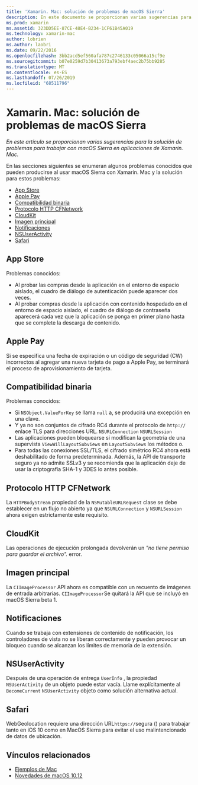 ```yaml
---
title: 'Xamarin. Mac: solución de problemas de macOS Sierra'
description: En este documento se proporcionan varias sugerencias para la solución de problemas para trabajar con macOS Sierra en aplicaciones de Xamarin. Mac. Las sugerencias se relacionan con Mac App Store, Apple Pay, compatibilidad binaria, CFNetwork, CloudKit, etc.
ms.prod: xamarin
ms.assetid: 323DD5EE-87CE-48E4-B234-1CF61B45A019
ms.technology: xamarin-mac
author: lobrien
ms.author: laobri
ms.date: 09/22/2016
ms.openlocfilehash: 3bb2acd5ef560afa787c2746133c05066a15cf9e
ms.sourcegitcommit: b07e0259d7b30413673a793ebf4aec2b75bb9285
ms.translationtype: MT
ms.contentlocale: es-ES
ms.lasthandoff: 07/26/2019
ms.locfileid: "68511796"
---
```

# <a name="xamarinmac---macos-sierra-troubleshooting"></a>Xamarin. Mac: solución de problemas de macOS Sierra

_En este artículo se proporcionan varias sugerencias para la solución de problemas para trabajar con macOS Sierra en aplicaciones de Xamarin. Mac._

En las secciones siguientes se enumeran algunos problemas conocidos que pueden producirse al usar macOS Sierra con Xamarin. Mac y la solución para estos problemas:

- [App Store](#App-Store)
- [Apple Pay](#Apple-Pay)
- [Compatibilidad binaria](#Binary-Compatibility)
- [Protocolo HTTP CFNetwork](#CFNetwork-HTTP-Protocol)
- [CloudKit](#CloudKit)
- [Imagen principal](#CoreImage)
- [Notificaciones](#Notifications)
- [NSUserActivity](#NSUserActivity)
- [Safari](#Safari)

<a name="App-Store" />

## <a name="app-store"></a>App Store

Problemas conocidos:

- Al probar las compras desde la aplicación en el entorno de espacio aislado, el cuadro de diálogo de autenticación puede aparecer dos veces.
- Al probar compras desde la aplicación con contenido hospedado en el entorno de espacio aislado, el cuadro de diálogo de contraseña aparecerá cada vez que la aplicación se ponga en primer plano hasta que se complete la descarga de contenido.

<a name="Apple-Pay" />

## <a name="apple-pay"></a>Apple Pay

Si se especifica una fecha de expiración o un código de seguridad (CW) incorrectos al agregar una nueva tarjeta de pago a Apple Pay, se terminará el proceso de aprovisionamiento de tarjeta.

<a name="Binary-Compatibility" />

## <a name="binary-compatibility"></a>Compatibilidad binaria

Problemas conocidos:

- Si `NSObject.ValueForKey` se llama `null` a, se producirá una excepción en una clave.
- Y ya no son conjuntos de cifrado RC4 durante el protocolo de `http://` enlace TLS para direcciones URL. `NSURLConnection` `NSURLSession`
- Las aplicaciones pueden bloquearse si modifican la geometría de una supervista `ViewWillLayoutSubviews` en `LayoutSubviews` los métodos o.
- Para todas las conexiones SSL/TLS, el cifrado simétrico RC4 ahora está deshabilitado de forma predeterminada. Además, la API de transporte seguro ya no admite SSLv3 y se recomienda que la aplicación deje de usar la criptografía SHA-1 y 3DES lo antes posible.

<a name="CFNetwork-HTTP-Protocol" />

## <a name="cfnetwork-http-protocol"></a>Protocolo HTTP CFNetwork

La `HTTPBodyStream` propiedad de la `NSMutableURLRequest` clase se debe establecer en un flujo no abierto ya que `NSURLConnection` y `NSURLSession` ahora exigen estrictamente este requisito.

<a name="CloudKit" />

## <a name="cloudkit"></a>CloudKit

Las operaciones de ejecución prolongada devolverán un _"no tiene permiso para guardar el archivo"._ error.

<a name="CoreImage" />

## <a name="core-image"></a>Imagen principal

La `CIImageProcessor` API ahora es compatible con un recuento de imágenes de entrada arbitrarias. `CIImageProcessor`Se quitará la API que se incluyó en macOS Sierra beta 1.

<a name="Notifications" />

## <a name="notifications"></a>Notificaciones

Cuando se trabaja con extensiones de contenido de notificación, los controladores de vista no se liberan correctamente y pueden provocar un bloqueo cuando se alcanzan los límites de memoria de la extensión.

<a name="NSUserActivity" />

## <a name="nsuseractivity"></a>NSUserActivity

Después de una operación de entrega `UserInfo` , la propiedad `NSUserActivity` de un objeto puede estar vacía. Llame explícitamente al `BecomeCurrent` `NSUserActivity` objeto como solución alternativa actual.

<a name="Safari" />

## <a name="safari"></a>Safari

WebGeolocation requiere una dirección URL`https://`segura () para trabajar tanto en iOS 10 como en MacOS Sierra para evitar el uso malintencionado de datos de ubicación.

## <a name="related-links"></a>Vínculos relacionados

- [Ejemplos de Mac](https://developer.xamarin.com/samples/mac/)
- [Novedades de macOS 10,12](https://developer.apple.com/library/prerelease/content/releasenotes/MacOSX/WhatsNewInOSX/Articles/OSXv10.html#//apple_ref/doc/uid/TP40017145-SW1)

